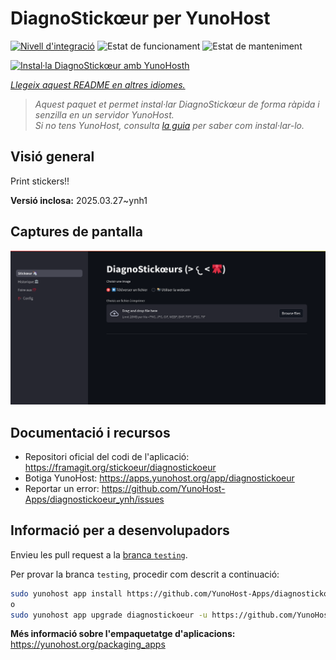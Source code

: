 <!--
N.B.: Aquest README ha estat generat automàticament per <https://github.com/YunoHost/apps/tree/master/tools/readme_generator>
NO s'ha de modificar manualment.
-->

# DiagnoStickœur per YunoHost

[![Nivell d'integració](https://apps.yunohost.org/badge/integration/diagnostickoeur)](https://ci-apps.yunohost.org/ci/apps/diagnostickoeur/)
![Estat de funcionament](https://apps.yunohost.org/badge/state/diagnostickoeur)
![Estat de manteniment](https://apps.yunohost.org/badge/maintained/diagnostickoeur)

[![Instal·la DiagnoStickœur amb YunoHosth](https://install-app.yunohost.org/install-with-yunohost.svg)](https://install-app.yunohost.org/?app=diagnostickoeur)

*[Llegeix aquest README en altres idiomes.](./ALL_README.md)*

> *Aquest paquet et permet instal·lar DiagnoStickœur de forma ràpida i senzilla en un servidor YunoHost.*  
> *Si no tens YunoHost, consulta [la guia](https://yunohost.org/install) per saber com instal·lar-lo.*

## Visió general

Print stickers!!


**Versió inclosa:** 2025.03.27~ynh1

## Captures de pantalla

![Captures de pantalla de DiagnoStickœur](./doc/screenshots/screenshot.png)

## Documentació i recursos

- Repositori oficial del codi de l'aplicació: <https://framagit.org/stickoeur/diagnostickoeur>
- Botiga YunoHost: <https://apps.yunohost.org/app/diagnostickoeur>
- Reportar un error: <https://github.com/YunoHost-Apps/diagnostickoeur_ynh/issues>

## Informació per a desenvolupadors

Envieu les pull request a la [branca `testing`](https://github.com/YunoHost-Apps/diagnostickoeur_ynh/tree/testing).

Per provar la branca `testing`, procedir com descrit a continuació:

```bash
sudo yunohost app install https://github.com/YunoHost-Apps/diagnostickoeur_ynh/tree/testing --debug
o
sudo yunohost app upgrade diagnostickoeur -u https://github.com/YunoHost-Apps/diagnostickoeur_ynh/tree/testing --debug
```

**Més informació sobre l'empaquetatge d'aplicacions:** <https://yunohost.org/packaging_apps>
